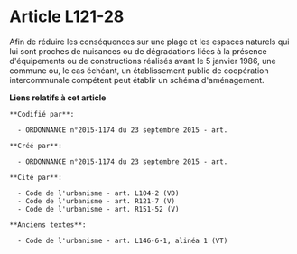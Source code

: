 # Article L121-28

Afin de réduire les conséquences sur une plage et les espaces naturels qui lui sont proches de nuisances ou de dégradations
liées à la présence d'équipements ou de constructions réalisés avant le 5 janvier 1986, une commune ou, le cas échéant, un
établissement public de coopération intercommunale compétent peut établir un schéma d'aménagement.

**Liens relatifs à cet article**

	**Codifié par**:

	  - ORDONNANCE n°2015-1174 du 23 septembre 2015 - art.

	**Créé par**:

	  - ORDONNANCE n°2015-1174 du 23 septembre 2015 - art.

	**Cité par**:

	  - Code de l'urbanisme - art. L104-2 (VD)
	  - Code de l'urbanisme - art. R121-7 (V)
	  - Code de l'urbanisme - art. R151-52 (V)

	**Anciens textes**:

	  - Code de l'urbanisme - art. L146-6-1, alinéa 1 (VT)
